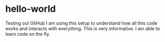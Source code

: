 # hello-world
Testing out GitHub
I am using this setup to understand how all this code works and interacts with everything.  This is very informative.  I am able to learn code on the fly.
